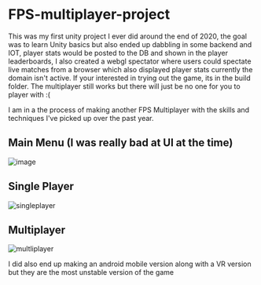 # FPS-multiplayer-project

This was my first unity project I ever did around the end of 2020, the goal was to learn Unity basics but also ended up dabbling in some backend and IOT, player stats would be posted to the DB and shown in the player leaderboards, I also created a webgl spectator where users could spectate live matches from a browser which also displayed player stats currently the domain isn't active. If your interested in trying out the game, its in the build folder. The multiplayer still works but there will just be no one for you to player with :(

I am in a the process of making another FPS Multiplayer with the skills and techniques I've picked up over the past year.

## Main Menu (I was really bad at UI at the time)
![image](https://user-images.githubusercontent.com/95911670/201517270-58fc46c9-e00f-44f9-8d71-104f5af4871e.png)

## Single Player
![singleplayer](https://user-images.githubusercontent.com/95911670/201517569-2ed3354d-6919-4e3f-910d-c67a35403092.gif)

## Multiplayer
![multliplayer](https://user-images.githubusercontent.com/95911670/201517953-27ec994c-2811-445d-85b3-dc95ab11d9d6.gif)

I did also end up making an android mobile version along with a VR version but they are the most unstable version of the game
